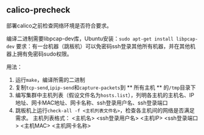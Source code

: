 ## calico-precheck

部署calico之前检查网络环境是否符合要求。

编译二进制需要libpcap-dev库，Ubuntu安装：`sudo apt-get install libpcap-dev`
要求：有一台机器（跳板机）可以免密码ssh登录其他所有机器，并在其他机器上拥有免密码sudo权限。

用法：
1. 运行`make`，编译所需的二进制
2. 复制`tcp-send`,`ipip-send`和`capture-packets`到 ** 所有主机 ** 的`/tmp`目录下
3. 编写集群中主机列表（假设文件名为`hosts.list`），列明各主机的主机名、IP地址、网卡MAC地址、网卡名称、ssh登录用户名、ssh登录端口
4. 跳板机上运行`check-all -f <主机列表文件名>`，检查各主机间的网络是否满足需求。
主机列表格式：
<主机名> <ssh登录用户名> <主机IP> <ssh登录端口> <主机MAC> <主机网卡名称> 
